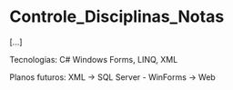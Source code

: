 # Controle_Disciplinas_Notas

[...]

Tecnologias: C# Windows Forms, LINQ, XML

Planos futuros: XML -> SQL Server - WinForms -> Web
